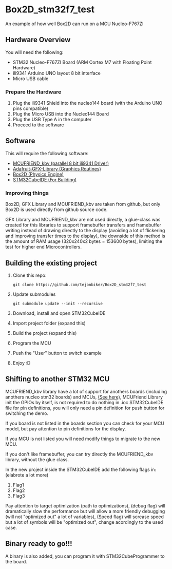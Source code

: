 # Box2D_stm32f7_test
An example of how well Box2D can run on a MCU Nucleo-F767ZI

## Hardware Overview
You will need the following:
- STM32 Nucleo-F767ZI Board (ARM Cortex M7 with Floating Point Hardware)
- ili9341 Arduino UNO layout 8 bit interface
- Micro USB cable

### Prepare the Hardware

1. Plug the ili9341 Shield into the nucleo144 board (with the Arduino UNO pins compatible)
2. Plug the Micro USB into the Nucleo144 Board
3. Plug the USB Type A in the computer
4. Proceed to the software

## Software
This will require the following software:
- [MCUFRIEND_kbv (parallel 8 bit ili9341 Driver)](https://github.com/prenticedavid/MCUFRIEND_kbv)
- [Adafruit-GFX-Library (Graphics Routines)](https://github.com/adafruit/Adafruit-GFX-Library)
- [Box2D (Physics Engine)](https://github.com/erincatto/box2d)
- [STM32CubeIDE (For Building)](https://www.st.com/en/development-tools/stm32cubeide.html)

### Improving things
Box2D, GFX Library and MCUFRIEND_kbv are taken from github, but only Box2D is used directly from github source code.

GFX Library and MCUFRIEND_kbv are not used directly, a glue-class was created for this libraries to support framebuffer transfers and framebuffer writing instead of drawing directly to the display (avoiding a lot of flickering and improving transfer times to the display), the downside of this method is the amount of RAM usage (320x240x2 bytes = 153600 bytes), limiting the test for higher end Microcontrollers. 

## Building the existing project
1. Clone this repo:
   
   `git clone https://github.com/tejonbiker/Box2D_stm32f7_test`

2. Update submodules

   `git submodule update --init --recursive`

3. Download, install and open STM32CubeIDE
4. Import project folder (expand this)
5. Build the project (expand this)
6. Program the MCU
7. Push the "User" button to switch example
8. Enjoy :D

## Shifting to another STM32 MCU 
MCUFRIEND_kbv library have a lot of support for anothers boards (including anothers nucleo stm32 boards) and MCUs, [(See here)](https://github.com/prenticedavid/MCUFRIEND_kbv/blob/6792ce7caffc75b89a95ae659a0e98bd43d98258/utility/mcufriend_shield.h#L691), MCUFriend Library init the GPIOs by itself, is not required to do nothing in .ioc STM32CubeIDE file for pin definitions, you will only need a pin definition for push button for switching the demo. 

If you board is not listed in the boards section you can check for your MCU model, but pay attention to pin definitions for the display.

If you MCU is not listed you will need modify things to migrate to the new MCU. 

If you don't like framebuffer, you can try directly the MCUFRIEND_kbv library, without the glue class. 

In the new project inside the STM32CubeIDE add the following flags in: (elabrote a lot more) 

1. Flag1
2. Flag2
3. Flag3

Pay attention to target optimization (path to optimizations), (debug flag) will dramatically slow the performance but will allow a more friendly debugging (will not "optimized out" a lot of variables), (Speed flag) will screase speed but a lot of symbols will be "optimized out", change acordingly to the used case. 

## Binary ready to go!!!
A binary is also added, you can program it with STM32CubeProgrammer to the board. 

